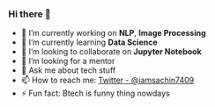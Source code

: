 ### Hi there 👋
- 🔭 I’m currently working on **NLP**, **Image Processing**
- 🌱 I’m currently learning **Data Science**
- 👯 I’m looking to collaborate on **Jupyter Notebook**
- 🤔 I’m looking for a mentor
- 💬 Ask me about tech stuff
- 📫 How to reach me: [Twitter - @iamsachin7409](https://twitter.com/iamsachin7409)
- ⚡ Fun fact: Btech is funny thing nowdays
